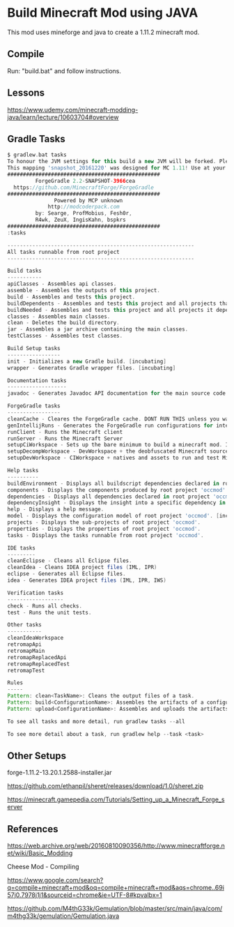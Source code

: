 # Build Minecraft Mod using JAVA

This mod uses mineforge and java to create a 1.11.2 minecraft mod.

## Compile

Run: "build.bat" and follow instructions.

## Lessons

https://www.udemy.com/minecraft-modding-java/learn/lecture/10603704#overview

## Gradle Tasks

```gradle
$ gradlew.bat tasks
To honour the JVM settings for this build a new JVM will be forked. Please consider using the daemon: https://docs.gradle.org/2.14/userguide/gradle_daemon.html.
This mapping 'snapshot_20161220' was designed for MC 1.11! Use at your own peril.
#################################################
         ForgeGradle 2.2-SNAPSHOT-3966cea
  https://github.com/MinecraftForge/ForgeGradle
#################################################
               Powered by MCP unknown
             http://modcoderpack.com
         by: Searge, ProfMobius, Fesh0r,
         R4wk, ZeuX, IngisKahn, bspkrs
#################################################
:tasks

------------------------------------------------------------
All tasks runnable from root project
------------------------------------------------------------

Build tasks
-----------
apiClasses - Assembles api classes.
assemble - Assembles the outputs of this project.
build - Assembles and tests this project.
buildDependents - Assembles and tests this project and all projects that depend on it.
buildNeeded - Assembles and tests this project and all projects it depends on.
classes - Assembles main classes.
clean - Deletes the build directory.
jar - Assembles a jar archive containing the main classes.
testClasses - Assembles test classes.

Build Setup tasks
-----------------
init - Initializes a new Gradle build. [incubating]
wrapper - Generates Gradle wrapper files. [incubating]

Documentation tasks
-------------------
javadoc - Generates Javadoc API documentation for the main source code.

ForgeGradle tasks
-----------------
cleanCache - Cleares the ForgeGradle cache. DONT RUN THIS unless you want a fresh start, or the dev tells you to.
genIntellijRuns - Generates the ForgeGradle run configurations for intellij Idea
runClient - Runs the Minecraft client
runServer - Runs the Minecraft Server
setupCiWorkspace - Sets up the bare minimum to build a minecraft mod. Ideally for CI servers
setupDecompWorkspace - DevWorkspace + the deobfuscated Minecraft source linked as a source jar.
setupDevWorkspace - CIWorkspace + natives and assets to run and test Minecraft

Help tasks
----------
buildEnvironment - Displays all buildscript dependencies declared in root project 'occmod'.
components - Displays the components produced by root project 'occmod'. [incubating]
dependencies - Displays all dependencies declared in root project 'occmod'.
dependencyInsight - Displays the insight into a specific dependency in root project 'occmod'.
help - Displays a help message.
model - Displays the configuration model of root project 'occmod'. [incubating]
projects - Displays the sub-projects of root project 'occmod'.
properties - Displays the properties of root project 'occmod'.
tasks - Displays the tasks runnable from root project 'occmod'.

IDE tasks
---------
cleanEclipse - Cleans all Eclipse files.
cleanIdea - Cleans IDEA project files (IML, IPR)
eclipse - Generates all Eclipse files.
idea - Generates IDEA project files (IML, IPR, IWS)

Verification tasks
------------------
check - Runs all checks.
test - Runs the unit tests.

Other tasks
-----------
cleanIdeaWorkspace
retromapApi
retromapMain
retromapReplacedApi
retromapReplacedTest
retromapTest

Rules
-----
Pattern: clean<TaskName>: Cleans the output files of a task.
Pattern: build<ConfigurationName>: Assembles the artifacts of a configuration.
Pattern: upload<ConfigurationName>: Assembles and uploads the artifacts belonging to a configuration.

To see all tasks and more detail, run gradlew tasks --all

To see more detail about a task, run gradlew help --task <task>

```

## Other Setups

forge-1.11.2-13.20.1.2588-installer.jar

https://github.com/ethanpil/sheret/releases/download/1.0/sheret.zip

https://minecraft.gamepedia.com/Tutorials/Setting_up_a_Minecraft_Forge_server

## References


https://web.archive.org/web/20160810090356/http://www.minecraftforge.net/wiki/Basic_Modding

Cheese Mod - Compiling

https://www.google.com/search?q=compile+minecraft+mod&oq=compile+minecraft+mod&aqs=chrome..69i57j0.7978j1j1&sourceid=chrome&ie=UTF-8#kpvalbx=1

https://github.com/M4thG33k/Gemulation/blob/master/src/main/java/com/m4thg33k/gemulation/Gemulation.java
